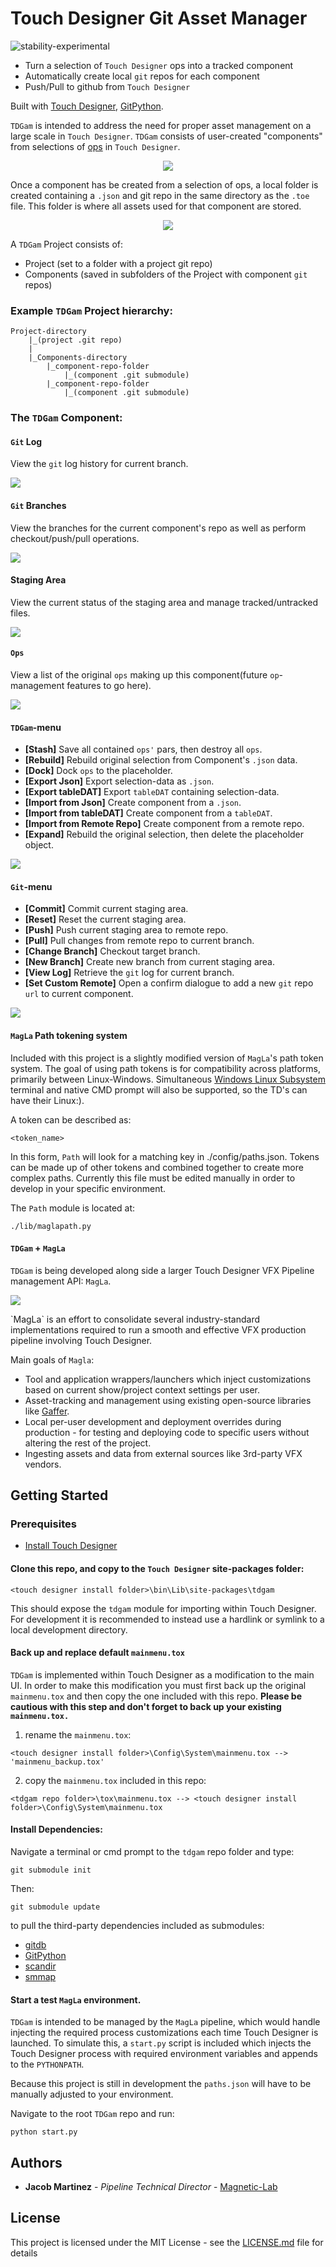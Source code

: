 # Touch Designer Git Asset Manager
![stability-experimental](https://img.shields.io/badge/stability-experimental-orange.svg)

- Turn a selection of `Touch Designer` ops into a tracked component
- Automatically create local `git` repos for each component
- Push/Pull to github from `Touch Designer`

Built with [Touch Designer](https://www.derivative.ca/), [GitPython](https://github.com/gitpython-developers/GitPython).


`TDGam` is intended to address the need for proper asset management on a large scale in `Touch Designer`. `TDGam` consists of user-created "components" from selections of [ops](https://docs.derivative.ca/OP_Class) in `Touch Designer`.

<p align="center">
  <img src="media/component.gif">
</p>

Once a component has be created from a selection of ops, a local folder is created containing a `.json` and git repo in the same directory as the `.toe` file. This folder is where all assets used for that component are stored.

<p align="center">
  <img src="media/stash_json.gif">
</p>

A `TDGam` Project consists of:

- Project (set to a folder with a project git repo)
- Components (saved in subfolders of the Project with component `git` repos)

### Example `TDGam` Project hierarchy:

    Project-directory
        |_(project .git repo)
        |
        |_Components-directory
            |_component-repo-folder
                |_(component .git submodule)
            |_component-repo-folder
                |_(component .git submodule)

### The `TDGam` Component:

#### `Git` Log
View the `git` log history for current branch.

<img src="media/git_log.png">

#### `Git` Branches
View the branches for the current component's repo as well as perform checkout/push/pull operations.

<img src="media/git_branches.png">

#### Staging Area
View the current status of the staging area and manage tracked/untracked files.

<img src="media/staging_area.png">

#### `Ops`
View a list of the original `ops` making up this component(future `op`-management features to go here).

<img src="media/ops.png">


#### `TDGam`-menu
- **[Stash]** Save all contained `ops'` pars, then destroy all `ops`.
- **[Rebuild]** Rebuild original selection from Component's `.json` data.
- **[Dock]** Dock `ops` to the placeholder.
- **[Export Json]** Export selection-data as `.json`.
- **[Export tableDAT]** Export `tableDAT` containing selection-data.
- **[Import from Json]** Create component from a `.json`.
- **[Import from tableDAT]** Create component from a `tableDAT`.
- **[Import from Remote Repo]** Create component from a remote repo.
- **[Expand]** Rebuild the original selection, then delete the placeholder object.

<img src="media/tdgam_menu.png">


#### `Git`-menu
- **[Commit]** Commit current staging area.
- **[Reset]** Reset the current staging area.
- **[Push]** Push current staging area to remote repo.
- **[Pull]** Pull changes from remote repo to current branch.
- **[Change Branch]** Checkout target branch.
- **[New Branch]** Create new branch from current staging area.
- **[View Log]** Retrieve the `git` log for current branch.
- **[Set Custom Remote]** Open a confirm dialogue to add a new `git` repo `url` to current component.

<img src="media/git_menu.png">


#### `MagLa` Path tokening system
Included with this project is a slightly modified version of `MagLa`'s path token system. The goal of using path tokens is for compatibility across platforms, primarily between Linux-Windows. Simultaneous [Windows Linux Subsystem](https://docs.microsoft.com/en-us/windows/wsl/faq) terminal and native CMD prompt will also be supported, so the TD's can have their Linux:).

A token can be described as:
```
<token_name>
```
In this form, `Path` will look for a matching key in ./config/paths.json. Tokens can be made up of other tokens and combined together to create more complex paths. Currently this file must be edited manually in order to develop in your specific environment.

The `Path` module is located at:
```
./lib/maglapath.py
```

#### `TDGam` + `MagLa`
`TDGam` is being developed along side a larger Touch Designer VFX Pipeline management API: `MagLa`.

<p>
<img src="media/magla.png">
</p>
`MagLa` is an effort to consolidate several industry-standard implementations required to run a smooth and effective VFX production pipeline involving Touch Designer.

Main goals of `Magla`:
- Tool and application wrappers/launchers which inject customizations based on current show/project context settings per user.
- Asset-tracking and management using existing open-source libraries like [Gaffer](https://github.com/GafferHQ/gaffer).
- Local per-user development and deployment overrides during production - for testing and deploying code to specific users without altering the rest of the project.
- Ingesting assets and data from external sources like 3rd-party VFX vendors.

## Getting Started

### Prerequisites

* [Install Touch Designer](https://www.derivative.ca/099/Downloads/)

#### Clone this repo, and copy to the `Touch Designer` site-packages folder:
```
<touch designer install folder>\bin\Lib\site-packages\tdgam
```
This should expose the `tdgam` module for importing within Touch Designer. For development it is recommended to instead use a hardlink or symlink to a local development directory.

#### Back up and replace default `mainmenu.tox`
`TDGam` is implemented within Touch Designer as a modification to the main UI. In order to make this modification you must first back up the original `mainmenu.tox` and then copy the one included with this repo. **Please be cautious with this step and don't forget to back up your existing `mainmenu.tox.`**

1. rename the `mainmenu.tox`:
```
<touch designer install folder>\Config\System\mainmenu.tox --> 'mainmenu_backup.tox'
```

2. copy the `mainmenu.tox` included in this repo:
```
<tdgam repo folder>\tox\mainmenu.tox --> <touch designer install folder>\Config\System\mainmenu.tox
```

#### Install Dependencies:
Navigate a terminal or cmd prompt to the `tdgam` repo folder and type:
```
git submodule init
```
Then:
```
git submodule update
```
to pull the third-party dependencies included as submodules:
- [gitdb](https://github.com/gitpython-developers/gitdb)
- [GitPython](https://github.com/gitpython-developers/GitPython)
- [scandir](https://github.com/benhoyt/scandir)
- [smmap](https://github.com/gitpython-developers/smmap)

#### Start a test `MagLa` environment.
`TDGam` is intended to be managed by the `MagLa` pipeline, which would handle injecting the required process customizations each time Touch Designer is launched. To simulate this, a `start.py` script is included which injects the Touch Designer process with required environment variables and appends to the `PYTHONPATH`.

Because this project is still in development the `paths.json` will have to be manually adjusted to your environment.

Navigate to the root `TDGam` repo and run:
```
python start.py
```

## Authors

* **Jacob Martinez** - *Pipeline Technical Director* - [Magnetic-Lab](https://www.magnetic-lab.com/)

## License

This project is licensed under the MIT License - see the [LICENSE.md](LICENSE.md) file for details
